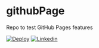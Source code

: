 # githubPage
Repo to test GitHub Pages features

[![Deploy](https://www.herokucdn.com/deploy/button.svg)](https://heroku.com/deploy)
[![Linkedin](https://i.ibb.co/xLLC9cM/smktech-new-logo-transparent.png)](http://smktech.ml)
